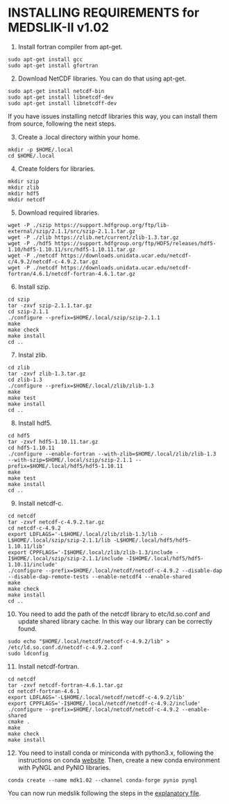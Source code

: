 # INSTALLING REQUIREMENTS for MEDSLIK-II v1.02

1. Install fortran compiler from apt-get.
```
sudo apt-get install gcc
sudo apt-get install gfortran
```
2. Download NetCDF libraries. You can do that using apt-get.
```
sudo apt-get install netcdf-bin
sudo apt-get install libnetcdf-dev
sudo apt-get install libnetcdff-dev
```
If you have issues installing netcdf libraries this way, you can install them from source, following the next steps.

3. Create a .local directory within your home.
```
mkdir -p $HOME/.local
cd $HOME/.local
```
4. Create folders for libraries.
```
mkdir szip
mkdir zlib
mkdir hdf5
mkdir netcdf
```
5. Download required libraries.
```
wget -P ./szip https://support.hdfgroup.org/ftp/lib-external/szip/2.1.1/src/szip-2.1.1.tar.gz
wget -P ./zlib https://zlib.net/current/zlib-1.3.tar.gz
wget -P ./hdf5 https://support.hdfgroup.org/ftp/HDF5/releases/hdf5-1.10/hdf5-1.10.11/src/hdf5-1.10.11.tar.gz
wget -P ./netcdf https://downloads.unidata.ucar.edu/netcdf-c/4.9.2/netcdf-c-4.9.2.tar.gz
wget -P ./netcdf https://downloads.unidata.ucar.edu/netcdf-fortran/4.6.1/netcdf-fortran-4.6.1.tar.gz
```
6. Install szip.
```
cd szip
tar -zxvf szip-2.1.1.tar.gz
cd szip-2.1.1
./configure --prefix=$HOME/.local/szip/szip-2.1.1
make
make check
make install
cd ..
```
7. Instal zlib.
```
cd zlib
tar -zxvf zlib-1.3.tar.gz
cd zlib-1.3
./configure --prefix=$HONE/.local/zlib/zlib-1.3
make
make test
make install
cd ..
```
8. Install hdf5.
```
cd hdf5
tar -zxvf hdf5-1.10.11.tar.gz
cd hdf5-1.10.11
./configure --enable-fortran --with-zlib=$HOME/.local/zlib/zlib-1.3
--with-szip=$HOME/.local/szip/szip-2.1.1 --prefix=$HOME/.local/hdf5/hdf5-1.10.11
make
make test
make install
cd ..
```
9. Install netcdf-c.
```
cd netcdf
tar -zxvf netcdf-c-4.9.2.tar.gz
cd netcdf-c-4.9.2
export LDFLAGS='-L$HOME/.local/zlib/zlib-1.3/lib -L$HOME/.local/szip/szip-2.1.1/lib -L$HOME/.local/hdf5/hdf5-1.10.11/lib'
export CPPFLAGS='-I$HOME/.local/zlib/zlib-1.3/include -I$HOME/.local/szip/szip-2.1.1/include -I$HOME/.local/hdf5/hdf5-1.10.11/include'
./configure --prefix=$HOME/.local/netcdf/netcdf-c-4.9.2 --disable-dap --disable-dap-remote-tests --enable-netcdf4 --enable-shared
make
make check
make install
cd ..
```
10. You need to add the path of the netcdf library to etc/ld.so.conf and update shared library cache. In this way our library can be correctly found.
```
sudo echo "$HOME/.local/netcdf/netcdf-c-4.9.2/lib" > /etc/ld.so.conf.d/netcdf-c-4.9.2.conf
sudo ldconfig
```
11. Install netcdf-fortran.
```
cd netcdf
tar -zxvf netcdf-fortran-4.6.1.tar.gz
cd netcdf-fortran-4.6.1
export LDFLAGS='-L$HOME/.local/netcdf/netcdf-c-4.9.2/lib'
export CPPFLAGS='-I$HOME/.local/netcdf/netcdf-c-4.9.2/include'
./configure --prefix=$HOME/.local/netcdf/netcdf-c-4.9.2 --enable-shared
cmake .
make
make check
make install
```
12. You need to install conda or miniconda with python3.x, following the instructions on conda [website](https://docs.conda.io/projects/miniconda/en/latest/). Then, create a new conda environment with PyNGL and PyNIO libraries.
```
conda create --name mdk1.02 --channel conda-forge pynio pyngl
```
You can now run medslik following the steps in the [explanatory file](https://github.com/Igoratake/Medslik-II/tree/medslik_II_1_02/doc/running_medslik.md).
